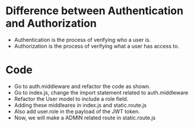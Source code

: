 # Difference between Authentication and Authorization

- Authentication is the process of verifying who a user is.
- Authorization is the process of verifying what a user has access to.

# Code

- Go to auth.middleware and refactor the code as shown.
- Go to index.js, change the import statement related to auth.middleware
- Refactor the User model to include a role field.
- Adding these middleares in index.js and static.route.js
- Also add user.role in the payload of the JWT token.
- Now, we will make a ADMIN related route in static.route.js